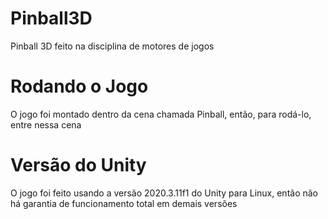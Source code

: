 # Pinball3D
Pinball 3D feito na disciplina de motores de jogos

# Rodando o Jogo
O jogo foi montado dentro da cena chamada Pinball, então, para rodá-lo, entre nessa cena

# Versão do Unity
O jogo foi feito usando a versão 2020.3.11f1 do Unity para Linux, então não há garantia de funcionamento total em demais versões
